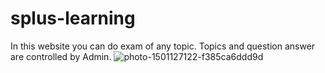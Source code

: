 # splus-learning
In this website you can do exam of any topic. Topics and question answer are controlled by Admin.
![photo-1501127122-f385ca6ddd9d](https://user-images.githubusercontent.com/57853305/125633739-bbe3a6e2-231b-4762-8697-286e36a6c2c9.jpg)
